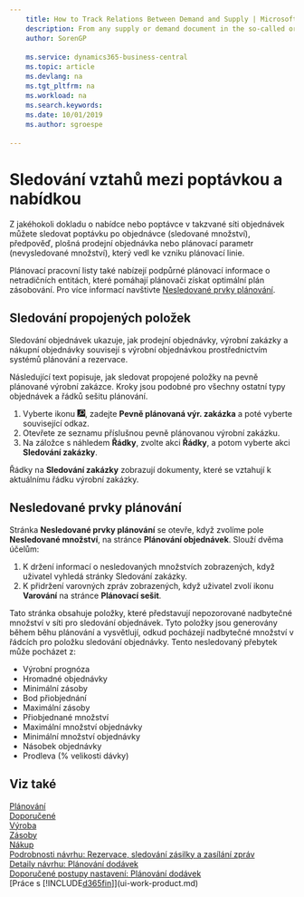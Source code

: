 ```yaml
---
    title: How to Track Relations Between Demand and Supply | Microsoft Docs
    description: From any supply or demand document in the so-called order network, you can track the order demand (tracked quantity), forecast, blanket sales order, or planning parameter (untracked quantity) that has given rise to the planning line in question.
    author: SorenGP

    ms.service: dynamics365-business-central
    ms.topic: article
    ms.devlang: na
    ms.tgt_pltfrm: na
    ms.workload: na
    ms.search.keywords:
    ms.date: 10/01/2019
    ms.author: sgroespe

---
```

# Sledování vztahů mezi poptávkou a nabídkou
Z jakéhokoli dokladu o nabídce nebo poptávce v takzvané síti objednávek můžete sledovat poptávku po objednávce (sledované množství), předpověď, plošná prodejní objednávka nebo plánovací parametr (nevysledované množství), který vedl ke vzniku plánovací linie.

Plánovací pracovní listy také nabízejí podpůrné plánovací informace o netradičních entitách, které pomáhají plánovači získat optimální plán zásobování. Pro více informací navštivte [Nesledované prvky plánování](production-how-track-demand-supply.md#untracked-planning-elements).

## Sledování propojených položek
Sledování objednávek ukazuje, jak prodejní objednávky, výrobní zakázky a nákupní objednávky souvisejí s výrobní objednávkou prostřednictvím systémů plánování a rezervace.

Následující text popisuje, jak sledovat propojené položky na pevně plánované výrobní zakázce. Kroky jsou podobné pro všechny ostatní typy objednávek a řádků sešitu plánování. 

1. Vyberte ikonu ![Žárovky, která otevře funkci Řekněte mi](media/ui-search/search_small.png "Řekněte mi, co chcete dělat"), zadejte **Pevně plánovaná výr. zakázka** a poté vyberte související odkaz.
2. Otevřete ze seznamu příslušnou pevně plánovanou výrobní zakázku.
3. Na záložce s náhledem **Řádky**, zvolte akci **Řádky**, a potom vyberte akci **Sledování zakázky**.

Řádky na **Sledování zakázky** zobrazují dokumenty, které se vztahují k aktuálnímu řádku výrobní zakázky.

## Nesledované prvky plánování
Stránka **Nesledované prvky plánování** se otevře, když zvolíme pole **Nesledované množství**, na stránce **Plánování objednávek**. Slouží dvěma účelům:

1. K držení informací o nesledovaných množstvích zobrazených, když uživatel vyhledá stránky Sledování zakázky.
2. K přidržení varovných zpráv zobrazených, když uživatel zvolí ikonu **Varování**  na stránce **Plánovací sešit**.

Tato stránka obsahuje položky, které představují nepozorované nadbytečné množství v síti pro sledování objednávek. Tyto položky jsou generovány během běhu plánování a vysvětlují, odkud pocházejí nadbytečné množství v řádcích pro položku sledování objednávky. Tento nesledovaný přebytek může pocházet z:

- Výrobní prognóza
- Hromadné objednávky
- Minimální zásoby
- Bod přiobjednání
- Maximální zásoby
- Přiobjednané množství
- Maximální množství objednávky
- Minimální množství objednávky
- Násobek objednávky
- Prodleva (% velikosti dávky)

## Viz také
[Plánování](production-planning.md)  
[Doporučené](production-configure-production-processes.md)  
[Výroba](production-manage-manufacturing.md)  
[Zásoby](inventory-manage-inventory.md)  
[Nákup](purchasing-manage-purchasing.md)  
[Podrobnosti návrhu: Rezervace, sledování zásilky a zasílání zpráv](design-details-reservation-order-tracking-and-action-messaging.md)  
[Detaily návrhu: Plánování dodávek](design-details-supply-planning.md)  
[Doporučené postupy nastavení: Plánování dodávek](setup-best-practices-supply-planning.md)  
[Práce s [!INCLUDE[d365fin](includes/d365fin_md.md)]](ui-work-product.md)
